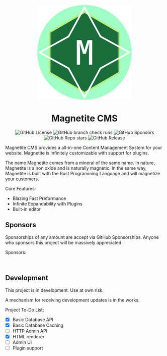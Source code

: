 <p align="center">
<img src="static/magnetite-300x300.png" width="300" alt="Logo" />
</p>
<h1 align="center">Magnetite CMS</h1>
<p align="center">
<img alt="GitHub License" src="https://img.shields.io/github/license/lukeh990/magnetite-cms?style=flat-square">
<img alt="GitHub branch check runs" src="https://img.shields.io/github/check-runs/lukeh990/magnetite-cms/main?style=flat-square">
<img alt="GitHub Sponsors" src="https://img.shields.io/github/sponsors/lukeh990?style=flat-square">
<img alt="GitHub Repo stars" src="https://img.shields.io/github/stars/lukeh990/magnetite-cms?style=flat-square">
<img alt="GitHub Release" src="https://img.shields.io/github/v/release/lukeh990/magnetite-cms?include_prereleases&display_name=tag&style=flat-square">
</p>

Magnetite CMS provides a all-in-one Content Management System for your website.
Magnetite is infinitely customizable with support for plugins.

The name Magnetite comes from a mineral of the same name. In nature, Magnetite
is a iron oxide and is naturally magnetic. In the same way, Magnetite is built
with the Rust Programming Language and will magnetize your customers.

Core Features:
- Blazing Fast Preformance
- Infinite Expandability with Plugins
- Built-in editor

## Sponsors
Sponsorships of any amount are accept via GitHub Sponsorships. 
Anyone who sponsors this project will be massively appreciated.

Sponsors:
<!-- sponsors --><a href="https://github.com/Exehad"><img src="https:&#x2F;&#x2F;avatars.githubusercontent.com&#x2F;u&#x2F;35789234?u&#x3D;c8b7de6a682edb2eb428c4c964a6c5e10ce7c064&amp;v&#x3D;4" width="60px" alt="" /></a><!-- sponsors -->

## Development
This project is in development. Use at own risk.

A mechanism for receiving development updates is in the works.

Project To-Do List:
- [X] Basic Database API
- [X] Basic Database Caching
- [ ] HTTP Admin API
- [X] HTML renderer
- [ ] Admin UI
- [ ] Plugin support
